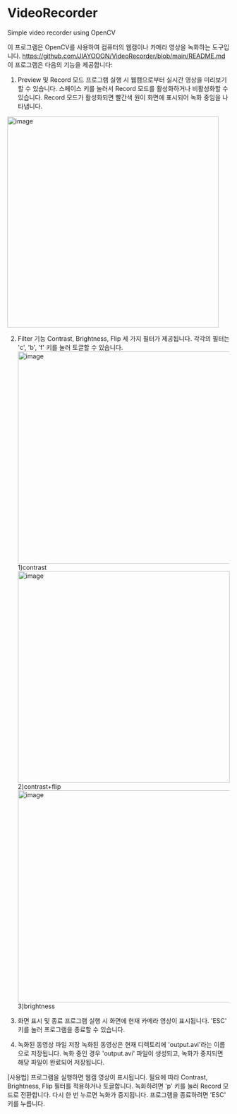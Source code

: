 # VideoRecorder
Simple video recorder using OpenCV

이 프로그램은 OpenCV를 사용하여 컴퓨터의 웹캠이나 카메라 영상을 녹화하는 도구입니다. https://github.com/JIAYOOON/VideoRecorder/blob/main/README.md
이 프로그램은 다음의 기능을 제공합니다:

1. Preview 및 Record 모드
프로그램 실행 시 웹캠으로부터 실시간 영상을 미리보기할 수 있습니다.
스페이스 키를 눌러서 Record 모드를 활성화하거나 비활성화할 수 있습니다.
Record 모드가 활성화되면 빨간색 원이 화면에 표시되어 녹화 중임을 나타냅니다.
<img width="479" alt="image" src="https://github.com/JIAYOOON/VideoRecorder/assets/113532368/bbaa7f7b-74d6-4eed-ba4d-70ae3ec932af"> 

2. Filter 기능
Contrast, Brightness, Flip 세 가지 필터가 제공됩니다.
각각의 필터는 'c', 'b', 'f' 키를 눌러 토글할 수 있습니다.
<img width="481" alt="image" src="https://github.com/JIAYOOON/VideoRecorder/assets/113532368/080852e6-6525-43b8-a5d4-6af89f8d3900"> 1)contrast <img width="480" alt="image" src="https://github.com/JIAYOOON/VideoRecorder/assets/113532368/a559e8a2-b545-4719-ae35-fb022da9b46d"> 2)contrast+flip <img width="481" alt="image" src="https://github.com/JIAYOOON/VideoRecorder/assets/113532368/32493cec-3ada-4246-b66e-516ecd693634"> 3)brightness

3. 화면 표시 및 종료
프로그램 실행 시 화면에 현재 카메라 영상이 표시됩니다.
'ESC' 키를 눌러 프로그램을 종료할 수 있습니다.

4. 녹화된 동영상 파일 저장
녹화된 동영상은 현재 디렉토리에 'output.avi'라는 이름으로 저장됩니다.
녹화 중인 경우 'output.avi' 파일이 생성되고, 녹화가 중지되면 해당 파일이 완료되어 저장됩니다.

[사용법]
프로그램을 실행하면 웹캠 영상이 표시됩니다.
필요에 따라 Contrast, Brightness, Flip 필터를 적용하거나 토글합니다.
녹화하려면 'p' 키를 눌러 Record 모드로 전환합니다. 다시 한 번 누르면 녹화가 중지됩니다.
프로그램을 종료하려면 'ESC' 키를 누릅니다.
